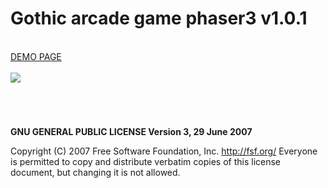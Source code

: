 # Gothic arcade game phaser3 v1.0.1

<br />
<a href="https://zsoltkiraly.com/developments/gothic-arcade-game-phaser3/" target="_blank">DEMO PAGE</a><br /><br />

<img src="http://zsoltkiraly.com/developments/_images/gothic-arcade-game-phaser3-001.jpg">

#
<br />

<b>GNU GENERAL PUBLIC LICENSE Version 3, 29 June 2007</b>

Copyright (C) 2007 Free Software Foundation, Inc. <http://fsf.org/>
Everyone is permitted to copy and distribute verbatim copies of this license document, but changing it is not allowed.
